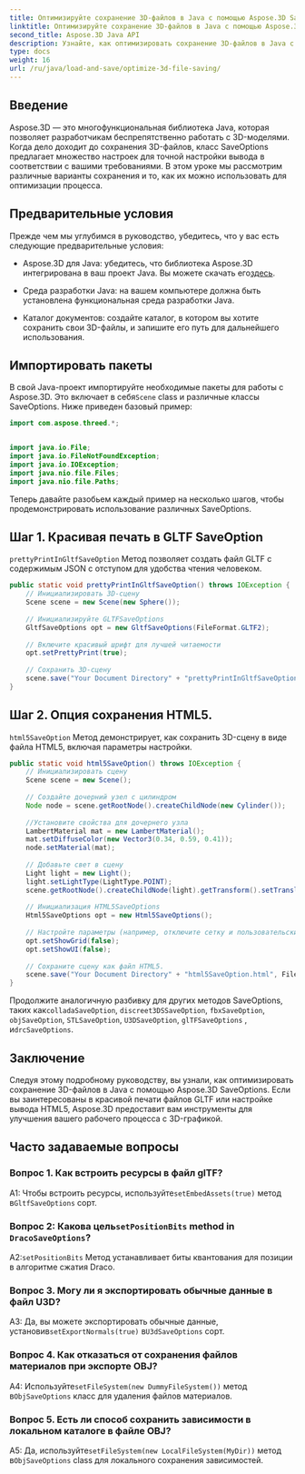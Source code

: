 ```yaml
---
title: Оптимизируйте сохранение 3D-файлов в Java с помощью Aspose.3D SaveOptions
linktitle: Оптимизируйте сохранение 3D-файлов в Java с помощью Aspose.3D SaveOptions
second_title: Aspose.3D Java API
description: Узнайте, как оптимизировать сохранение 3D-файлов в Java с помощью Aspose.3D SaveOptions. Повышайте производительность и легко настраивайте результаты.
type: docs
weight: 16
url: /ru/java/load-and-save/optimize-3d-file-saving/
---
```

## Введение

Aspose.3D — это многофункциональная библиотека Java, которая позволяет разработчикам беспрепятственно работать с 3D-моделями. Когда дело доходит до сохранения 3D-файлов, класс SaveOptions предлагает множество настроек для точной настройки вывода в соответствии с вашими требованиями. В этом уроке мы рассмотрим различные варианты сохранения и то, как их можно использовать для оптимизации процесса.

## Предварительные условия

Прежде чем мы углубимся в руководство, убедитесь, что у вас есть следующие предварительные условия:

-  Aspose.3D для Java: убедитесь, что библиотека Aspose.3D интегрирована в ваш проект Java. Вы можете скачать его[здесь](https://releases.aspose.com/3d/java/).

- Среда разработки Java: на вашем компьютере должна быть установлена функциональная среда разработки Java.

- Каталог документов: создайте каталог, в котором вы хотите сохранить свои 3D-файлы, и запишите его путь для дальнейшего использования.

## Импортировать пакеты

 В свой Java-проект импортируйте необходимые пакеты для работы с Aspose.3D. Это включает в себя`Scene` class и различные классы SaveOptions. Ниже приведен базовый пример:

```java
import com.aspose.threed.*;


import java.io.File;
import java.io.FileNotFoundException;
import java.io.IOException;
import java.nio.file.Files;
import java.nio.file.Paths;
```

Теперь давайте разобьем каждый пример на несколько шагов, чтобы продемонстрировать использование различных SaveOptions.

## Шаг 1. Красивая печать в GLTF SaveOption

`prettyPrintInGltfSaveOption` Метод позволяет создать файл GLTF с содержимым JSON с отступом для удобства чтения человеком.

```java
public static void prettyPrintInGltfSaveOption() throws IOException {
    // Инициализировать 3D-сцену
    Scene scene = new Scene(new Sphere());
    
    // Инициализируйте GLTFSaveOptions
    GltfSaveOptions opt = new GltfSaveOptions(FileFormat.GLTF2);
    
    // Включите красивый шрифт для лучшей читаемости
    opt.setPrettyPrint(true);
    
    // Сохранить 3D-сцену
    scene.save("Your Document Directory" + "prettyPrintInGltfSaveOption.gltf", opt);
}
```

## Шаг 2. Опция сохранения HTML5.

`html5SaveOption` Метод демонстрирует, как сохранить 3D-сцену в виде файла HTML5, включая параметры настройки.

```java
public static void html5SaveOption() throws IOException {
    // Инициализировать сцену
    Scene scene = new Scene();
    
    // Создайте дочерний узел с цилиндром
    Node node = scene.getRootNode().createChildNode(new Cylinder());
    
    //Установите свойства для дочернего узла
    LambertMaterial mat = new LambertMaterial();
    mat.setDiffuseColor(new Vector3(0.34, 0.59, 0.41));
    node.setMaterial(mat);
    
    // Добавьте свет в сцену
    Light light = new Light();
    light.setLightType(LightType.POINT);
    scene.getRootNode().createChildNode(light).getTransform().setTranslation(10, 0, 10);
    
    // Инициализация HTML5SaveOptions
    Html5SaveOptions opt = new Html5SaveOptions();
    
    // Настройте параметры (например, отключите сетку и пользовательский интерфейс)
    opt.setShowGrid(false);
    opt.setShowUI(false);
    
    // Сохраните сцену как файл HTML5.
    scene.save("Your Document Directory" + "html5SaveOption.html", FileFormat.HTML5);
}
```

 Продолжите аналогичную разбивку для других методов SaveOptions, таких как`colladaSaveOption`, `discreet3DSSaveOption`, `fbxSaveOption`, `objSaveOption`, `STLSaveOption`, `U3DSaveOption`, `glTFSaveOptions` , и`drcSaveOptions`.

## Заключение

Следуя этому подробному руководству, вы узнали, как оптимизировать сохранение 3D-файлов в Java с помощью Aspose.3D SaveOptions. Если вы заинтересованы в красивой печати файлов GLTF или настройке вывода HTML5, Aspose.3D предоставит вам инструменты для улучшения вашего рабочего процесса с 3D-графикой.

## Часто задаваемые вопросы

### Вопрос 1. Как встроить ресурсы в файл glTF?

 A1: Чтобы встроить ресурсы, используйте`setEmbedAssets(true)` метод в`GltfSaveOptions` сорт.

###  Вопрос 2: Какова цель`setPositionBits` method in `DracoSaveOptions`?

 А2:`setPositionBits` Метод устанавливает биты квантования для позиции в алгоритме сжатия Draco.

### Вопрос 3. Могу ли я экспортировать обычные данные в файл U3D?

 A3: Да, вы можете экспортировать обычные данные, установив`setExportNormals(true)` в`U3dSaveOptions` сорт.

### Вопрос 4. Как отказаться от сохранения файлов материалов при экспорте OBJ?

A4: Используйте`setFileSystem(new DummyFileSystem())` метод в`ObjSaveOptions` класс для удаления файлов материалов.

### Вопрос 5. Есть ли способ сохранить зависимости в локальном каталоге в файле OBJ?

 A5: Да, используйте`setFileSystem(new LocalFileSystem(MyDir))` метод в`ObjSaveOptions` class для локального сохранения зависимостей.